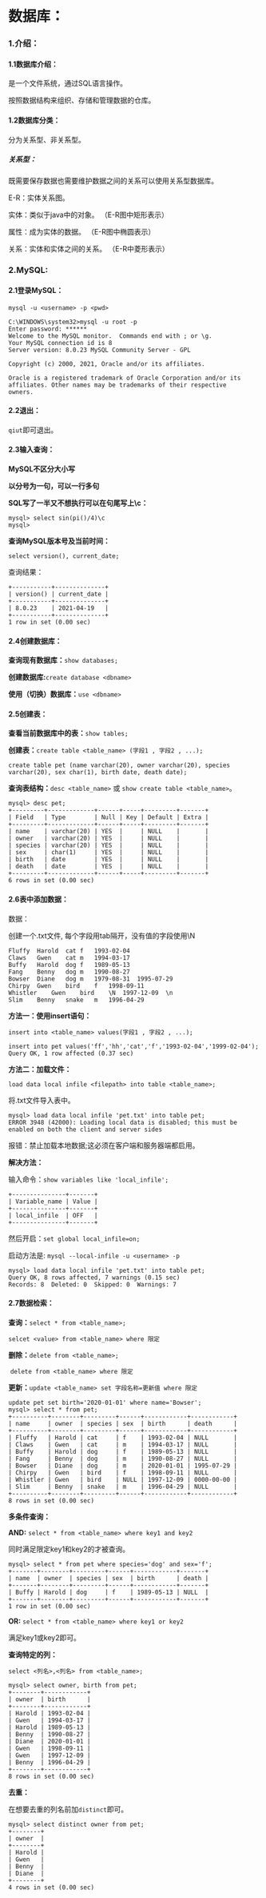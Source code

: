 # 数据库：

### 1.介绍：

#### 1.1数据库介绍：

是一个文件系统，通过SQL语言操作。

按照数据结构来组织、存储和管理数据的仓库。

#### 1.2数据库分类：

分为关系型、非关系型。

##### 关系型：

既需要保存数据也需要维护数据之间的关系可以使用关系型数据库。

E-R：实体关系图。

实体：类似于java中的对象。 （E-R图中矩形表示）

属性：成为实体的数据。 （E-R图中椭圆表示）

关系：实体和实体之间的关系。 （E-R中菱形表示）



### 2.MySQL:

#### 2.1登录MySQL：

`mysql -u <username> -p <pwd>`

```
C:\WINDOWS\system32>mysql -u root -p
Enter password: ******
Welcome to the MySQL monitor.  Commands end with ; or \g.
Your MySQL connection id is 8
Server version: 8.0.23 MySQL Community Server - GPL

Copyright (c) 2000, 2021, Oracle and/or its affiliates.

Oracle is a registered trademark of Oracle Corporation and/or its
affiliates. Other names may be trademarks of their respective
owners.
```

#### 2.2退出：

`qiut`即可退出。

#### 2.3输入查询：

**MySQL不区分大小写**

**以分号为一句，可以一行多句**

**SQL写了一半又不想执行可以在句尾写上\c：**

```
mysql> select sin(pi()/4)\c
mysql>
```

**查询MySQL版本号及当前时间：**

`select version(), current_date;`

查询结果：

```
+-----------+--------------+
| version() | current_date |
+-----------+--------------+
| 8.0.23    | 2021-04-19   |
+-----------+--------------+
1 row in set (0.00 sec)
```

#### 2.4创建数据库：

**查询现有数据库：**`show databases;`

**创建数据库:**`create database <dbname>`

**使用（切换）数据库：**`use <dbname>`

#### 2.5创建表：

**查看当前数据库中的表：**`show tables;`

**创建表：**`create table <table_name> (字段1 , 字段2 , ...);`

```
create table pet (name varchar(20), owner varchar(20), species varchar(20), sex char(1), birth date, death date);
```

**查询表结构：**`desc <table_name>` 或 `show create table <table_name>`。

```
mysql> desc pet;
+---------+-------------+------+-----+---------+-------+
| Field   | Type        | Null | Key | Default | Extra |
+---------+-------------+------+-----+---------+-------+
| name    | varchar(20) | YES  |     | NULL    |       |
| owner   | varchar(20) | YES  |     | NULL    |       |
| species | varchar(20) | YES  |     | NULL    |       |
| sex     | char(1)     | YES  |     | NULL    |       |
| birth   | date        | YES  |     | NULL    |       |
| death   | date        | YES  |     | NULL    |       |
+---------+-------------+------+-----+---------+-------+
6 rows in set (0.00 sec)
```

#### 2.6表中添加数据：

数据：

创建一个.txt文件, 每个字段用tab隔开，没有值的字段使用\N

```
Fluffy	Harold	cat	f	1993-02-04
Claws	Gwen	cat	m	1994-03-17
Buffy	Harold	dog	f	1989-05-13
Fang	Benny	dog	m	1990-08-27
Bowser	Diane	dog	m	1979-08-31	1995-07-29
Chirpy	Gwen	bird	f	1998-09-11
Whistler	Gwen	bird	\N	1997-12-09	\n
Slim	Benny	snake	m	1996-04-29
```

**方法一：使用insert语句：**

`insert into <table_name> values(字段1 , 字段2 , ...);`

```
insert into pet values('ff','hh','cat','f','1993-02-04','1999-02-04');
Query OK, 1 row affected (0.37 sec)
```

**方法二：加载文件：**

`load data local infile <filepath> into table <table_name>;`

将.txt文件导入表中。

```
mysql> load data local infile 'pet.txt' into table pet;
ERROR 3948 (42000): Loading local data is disabled; this must be enabled on both the client and server sides
```

报错：禁止加载本地数据;这必须在客户端和服务器端都启用。

**解决方法：**

输入命令：`show variables like 'local_infile';`

```
+---------------+-------+
| Variable_name | Value |
+---------------+-------+
| local_infile  | OFF   |
+---------------+-------+
```

然后开启：`set global local_infile=on;`

启动方法是: `mysql --local-infile -u <username> -p`

```
mysql> load data local infile 'pet.txt' into table pet;
Query OK, 8 rows affected, 7 warnings (0.15 sec)
Records: 8  Deleted: 0  Skipped: 0  Warnings: 7
```

#### 2.7数据检索：

**查询：**`select * from <table_name>;`

​			`selcet <value> from <table_name> where 限定`

**删除：**`delete from <table_name>;`

​			`delete from <table_name> where 限定`

**更新：**`update <table_name> set 字段名称=更新值 where 限定`

```
update pet set birth='2020-01-01' where name='Bowser';
mysql> select * from pet;
+----------+--------+---------+------+------------+------------+
| name     | owner  | species | sex  | birth      | death      |
+----------+--------+---------+------+------------+------------+
| Fluffy   | Harold | cat     | f    | 1993-02-04 | NULL       |
| Claws    | Gwen   | cat     | m    | 1994-03-17 | NULL       |
| Buffy    | Harold | dog     | f    | 1989-05-13 | NULL       |
| Fang     | Benny  | dog     | m    | 1990-08-27 | NULL       |
| Bowser   | Diane  | dog     | m    | 2020-01-01 | 1995-07-29 |
| Chirpy   | Gwen   | bird    | f    | 1998-09-11 | NULL       |
| Whistler | Gwen   | bird    | NULL | 1997-12-09 | 0000-00-00 |
| Slim     | Benny  | snake   | m    | 1996-04-29 | NULL       |
+----------+--------+---------+------+------------+------------+
8 rows in set (0.00 sec)
```

**多条件查询：**

**AND:** `select * from <table_name> where key1 and key2`

同时满足限定key1和key2的才被查询。

```
mysql> select * from pet where species='dog' and sex='f';
+-------+--------+---------+------+------------+-------+
| name  | owner  | species | sex  | birth      | death |
+-------+--------+---------+------+------------+-------+
| Buffy | Harold | dog     | f    | 1989-05-13 | NULL  |
+-------+--------+---------+------+------------+-------+
1 row in set (0.00 sec)
```

**OR:** `select * from <table_name> where key1 or key2`

满足key1或key2即可。

**查询特定的列：**

`select <列名>,<列名> from <table_name>;`

```
mysql> select owner, birth from pet;
+--------+------------+
| owner  | birth      |
+--------+------------+
| Harold | 1993-02-04 |
| Gwen   | 1994-03-17 |
| Harold | 1989-05-13 |
| Benny  | 1990-08-27 |
| Diane  | 2020-01-01 |
| Gwen   | 1998-09-11 |
| Gwen   | 1997-12-09 |
| Benny  | 1996-04-29 |
+--------+------------+
8 rows in set (0.00 sec)
```

**去重：**

在想要去重的列名前加`distinct`即可。

```
mysql> select distinct owner from pet;
+--------+
| owner  |
+--------+
| Harold |
| Gwen   |
| Benny  |
| Diane  |
+--------+
4 rows in set (0.00 sec)
```

